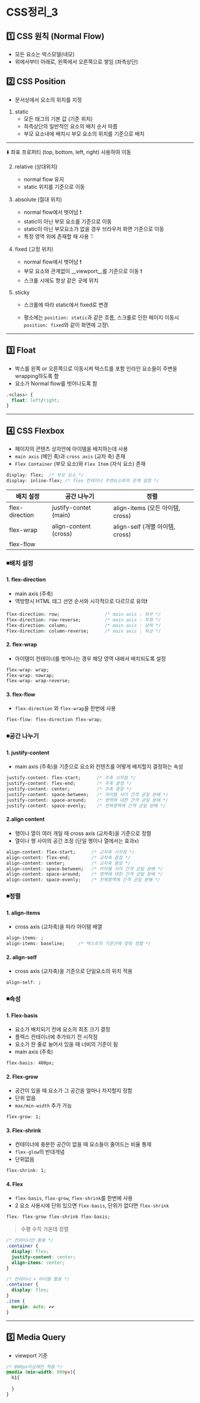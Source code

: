 # CSS정리_3



## 1️⃣ CSS 원칙 (Normal Flow)

- 모든 요소는 박스모델(네모)
- 위에서부터 아래로, 왼쪽에서 오른쪽으로 쌓임 (좌측상단)



## 2️⃣ CSS Position

- 문서상에서 요소의 위치를 지정

1. static
   - 모든 태그의 기본 값 (기준 위치)
   - 좌측상단의 일반적인 요소의 배치 순서 따름 
   - 부모 요소내에 배치시 부모 요소의 위치를 기준으로 배치

---

⬇️ 좌표 프로퍼티 (top, bottom, left, right) 사용하여 이동

2. relative (상대위치)
   - normal flow 유지
   - static 위치를 기준으로 이동

3. absolute (절대 위치) 
   - normal flow에서 벗어남 ❗
   - static이 아닌 부모 요소를 기준으로 이동
   - static이 아닌 부모요소가 없을 경우 브라우저 화면 기준으로 이동
   - 특정 영역 위에 존재할 때 사용 ❔

4. fixed (고정 위치)
   - normal flow에서 벗어남 ❗
   - 부모 요소와 관계없이 __viewport__를 기준으로 이동 ❗
   - 스크롤 시에도 항상 같은 곳에 위치

5. sticky

   - 스크롤에 따라 static에서 fixed로 변경

   - 평소에는 `position: static`과 같은 흐름, 스크롤로 인한 페이지 이동시 `position: fixed`와 같이 화면에 고정\

     

---



## 3️⃣ Float

- 박스를 왼쪽 or 오른쪽으로 이동시켜 텍스트를 포함 인라인 요소들이 주변을 wrapping하도록 함
- 요소가 Normal flow를 벗어나도록 함

```css
.<class> {
  float: left/right;
}
```



---



## 4️⃣ CSS Flexbox

- 페이지의 콘텐츠 상자안에 아이템을 배치하는데 사용
- `main axis` (메인 축)과 `cross axis` (교차 축) 존재
- `Flex Container` (부모 요소)와 `Flex Item` (자식 요소) 존재

```css
display: flex;  /* 부모 요소 */
display: inline-flex; /* flex 컨테이너 주변요소와의 관계 설정 */
```

| 배치 설정      | 공간 나누기           | 정렬                             |
| -------------- | --------------------- | -------------------------------- |
| flex-direction | justify-contet (main) | align-items (모든 아이템, cross) |
| flex-wrap      | align-content (cross) | align-self (개별 아이템, cross)  |
| flex-flow      |                       |                                  |



### ◾배치 설정

#### 1. flex-direction

- main axis (주축)
- 역방향시 HTML 태그 선언 순서와 시각적으로 다르므로 유의❗

```css
flex-direction: row;                 /* main axis : 좌우 */
flex-direction: row-reverse;         /* main axis : 우좌 */
flex-direction: column;              /* main axis : 상하 */
flex-direction: column-reverse;      /* main axis : 하상 */
```

#### 2. flex-wrap

- 아이템이 컨테이너를 벗어나는 경우 해당 영역 내에서 배치되도록 설정

```css
flex-wrap: wrap;
flex-wrap: nowrap;
flex-wrap: wrap-reverse;
```

#### 3. flex-flow 

- `flex-direction` 와 `flex-wrap`을 한번에 사용

```css
flex-flow: flex-direction flex-wrap;
```



### ◾공간 나누기

#### 1. justify-content

- main axis (주축)을 기준으로 요소와 컨텐츠를 어떻게 배치할지 결정하는 속성

```css
justify-content: flex-start;      /* 주축 시작점 */
justify-content: flex-end;        /* 주축 끝점 */
justify-content: center;          /* 주축 중앙 */
justify-content: space-between;   /* 아이템 사이 간격 균일 분배 */
justify-content: space-around;    /* 영역에 대한 간격 균일 분배 */
justify-content: space-evenly;    /* 전체영역에 간격 균일 분배 */
```

#### 2.align content

- 행이나 열이 여러 개일 때 cross axis (교차축)을 기준으로 정렬
- 열이나 행 사이의 공간 조정 (단일 행이나 열에서는 효과x)

```css
align-content: flex-start;      /* 교차축 시작점 */
align-content: flex-end;        /* 교차축 끝점 */
align-content: center;          /* 교차축 중앙 */
align-content: space-between;   /* 아이템 사이 간격 균일 분배 */
align-content: space-around;    /* 영역에 대한 간격 균일 분배 */
align-content: space-evenly;    /* 전체영역에 간격 균일 분배 */
```



### ◾정렬

####  1. align-items

- cross axis (교차축)을 따라 아이템 배열

```css
align-items: ;
align-items: baseline;     /* 텍스트의 기준선에 맞춰 정렬 */
```

#### 2. align-self

- cross axis (교차축)을 기준으로 단일요소의 위치 적용

```css 
align-self: ;
```



### ◾속성

#### 1. Flex-basis

- 요소가 배치되기 전에 요소의 최초 크기 결정
- 플렉스 컨테이너에 추가되기 전 시작점
- 요소가 한 줄로 늘어서 있을 때 너비의 기준이 됨
- main axis (주축)

```css
flex-basis: 400px;
```

#### 2. Flex-grow

- 공간이 있을 때 요소가 그 공간을 얼마나 차지할지 정함
- 단위 없음
- `max/min-width` 추가 가능 

```css
flex-grow: 1;
```

#### 3. Flex-shrink

- 컨테이너에 충분한 공간이 없을 때 요소들이 줄어드는 비율 통제
- `flex-glow`의 반대개념
- 단위없음

``` css
flex-shrink: 1;
```

#### 4. Flex

- `flex-basis`, `flex-grow`, `flex-shrink`를 한번에 사용
- 2 요소 사용시에 단위 있으면 `flex-basis`, 단위가 없다면 `flex-shrink`

```css
flex: flex-grow flex-shrink flex-basis;
```



> 수평 수직 가운데 정렬

```css
/* 컨테이너만 활용 */
.container {
  display: flex;
  justify-content: center; 
  align-items: center; 
}

/* 컨테이너 + 아이템 활용 */
.container {
  display: flex;
}
.item {
  margin: auto; ✔️✔️
}
```



---



## 5️⃣ Media Query

- viewport 기준

```css
/* 800px이상에만 적용 */
@media (min-width: 800px){
  h1{
    
  }
}
